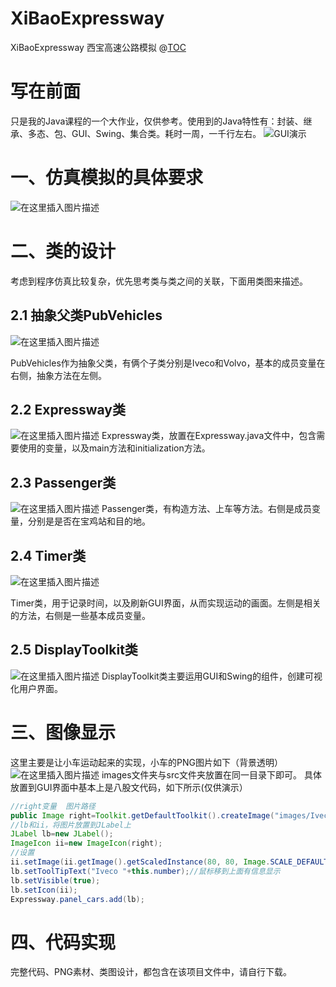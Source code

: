 # XiBaoExpressway
XiBaoExpressway 西宝高速公路模拟
@[TOC](Java模拟西宝高速公路)

# 写在前面

只是我的Java课程的一个大作业，仅供参考。使用到的Java特性有：封装、继承、多态、包、GUI、Swing、集合类。耗时一周，一千行左右。
![GUI演示](https://img-blog.csdnimg.cn/0b6540608c32411280ccc1333bc23076.png#pic_center)


# 一、仿真模拟的具体要求

![在这里插入图片描述](https://img-blog.csdnimg.cn/3e2367d244954fb3822f1b781bbd2d32.png#pic_center)


# 二、类的设计

考虑到程序仿真比较复杂，优先思考类与类之间的关联，下面用类图来描述。

## 2.1 抽象父类PubVehicles
![在这里插入图片描述](https://img-blog.csdnimg.cn/31a124465663445585fa57e67d82298e.png#pic_center)

PubVehicles作为抽象父类，有俩个子类分别是Iveco和Volvo，基本的成员变量在右侧，抽象方法在左侧。

## 2.2 Expressway类
![在这里插入图片描述](https://img-blog.csdnimg.cn/ad781787dd8d4caeb624456b97b6e6ac.png#pic_center)
Expressway类，放置在Expressway.java文件中，包含需要使用的变量，以及main方法和initialization方法。



## 2.3 Passenger类
![在这里插入图片描述](https://img-blog.csdnimg.cn/4cf6664457bc4ab4b8179ee9305e902c.png#pic_center)
 Passenger类，有构造方法、上车等方法。右侧是成员变量，分别是是否在宝鸡站和目的地。

## 2.4 Timer类
![在这里插入图片描述](https://img-blog.csdnimg.cn/3c103eb8486f4b71bb33f29d94703cdc.png#pic_center)

Timer类，用于记录时间，以及刷新GUI界面，从而实现运动的画面。左侧是相关的方法，右侧是一些基本成员变量。

## 2.5 DisplayToolkit类
![在这里插入图片描述](https://img-blog.csdnimg.cn/928816d02e094dc3986e9ac3a809a2f3.png#pic_center)
DisplayToolkit类主要运用GUI和Swing的组件，创建可视化用户界面。

# 三、图像显示
这里主要是让小车运动起来的实现，小车的PNG图片如下（背景透明）
![在这里插入图片描述](https://img-blog.csdnimg.cn/323ce83ddd3744f7938d3ab9ed0fc7ef.png#pic_center)
images文件夹与src文件夹放置在同一目录下即可。
具体放置到GUI界面中基本上是八股文代码，如下所示(仅供演示）

```java
//right变量  图片路径
public Image right=Toolkit.getDefaultToolkit().createImage("images/Iveco_Right.png");
//lb和ii，将图片放置到JLabel上
JLabel lb=new JLabel();
ImageIcon ii=new ImageIcon(right);
//设置
ii.setImage(ii.getImage().getScaledInstance(80, 80, Image.SCALE_DEFAULT));//缩放到80x80
lb.setToolTipText("Iveco "+this.number);//鼠标移到上面有信息显示
lb.setVisible(true);
lb.setIcon(ii);
Expressway.panel_cars.add(lb);
```

# 四、代码实现
完整代码、PNG素材、类图设计，都包含在该项目文件中，请自行下载。

